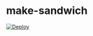 # make-sandwich

<a href="https://heroku.com/deploy?template=https://github.com/digracesion/make-sandwich">
  <img src="https://www.herokucdn.com/deploy/button.svg" alt="Deploy">
</a>
